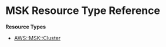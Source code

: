 # MSK Resource Type Reference<a name="AWS_MSK"></a>

**Resource Types**
+ [AWS::MSK::Cluster](aws-resource-msk-cluster.md)